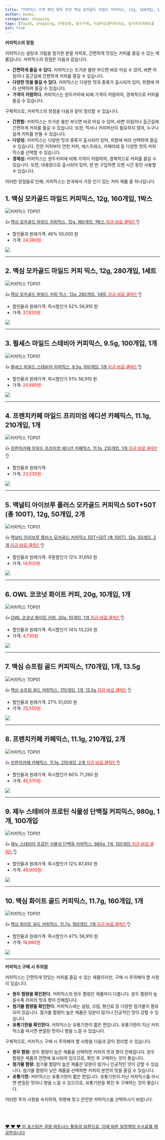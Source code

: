 ```yaml
---
title: "커피믹스 가격 확인 필독 추천 맥심 모카골드 마일드 커피믹스, 12g, 160개입, 1박스 비교 장점 구매가이드"
author: eunmi.
categories: shopping
tags: [Top10, shopping, 유행상품, 필수구매, 지금바로클릭하세요, 놓치면후회해요]
pin: true
---
```

**커피믹스의 장점**

커피믹스는 설탕과 크림을 첨가한 분말 커피로, 간편하게 맛있는 커피를 즐길 수 있는 제품입니다. 커피믹스의 장점은 다음과 같습니다.

* **간편하게 즐길 수 있다.** 커피믹스는 뜨거운 물만 부으면 바로 마실 수 있어, 바쁜 아침이나 출근길에 간편하게 커피를 즐길 수 있습니다.
* **다양한 맛을 즐길 수 있다.** 커피믹스는 다양한 맛과 종류가 출시되어 있어, 취향에 따라 선택하여 즐길 수 있습니다.
* **가격이 저렴하다.** 커피믹스는 원두커피에 비해 가격이 저렴하여, 경제적으로 커피를 즐길 수 있습니다.

구체적으로, 커피믹스의 장점을 다음과 같이 정리할 수 있습니다.

* **간편함:** 커피믹스는 뜨거운 물만 부으면 바로 마실 수 있어, 바쁜 아침이나 출근길에 간편하게 커피를 즐길 수 있습니다. 또한, 믹서나 커피머신이 필요하지 않아, 누구나 쉽게 커피를 만들 수 있습니다.
* **다양성:** 커피믹스는 다양한 맛과 종류가 출시되어 있어, 취향에 따라 선택하여 즐길 수 있습니다. 진한 커피부터 연한 커피, 에스프레소, 카페라테 등 다양한 맛의 커피믹스를 선택할 수 있습니다.
* **경제성:** 커피믹스는 원두커피에 비해 가격이 저렴하여, 경제적으로 커피를 즐길 수 있습니다. 또한, 대용량으로 출시되어 있어, 한 번 구입하면 오랜 시간 동안 사용할 수 있습니다.

이러한 장점들로 인해, 커피믹스는 한국에서 가장 인기 있는 커피 제품 중 하나입니다.

   

## 1. 맥심 모카골드 마일드 커피믹스, 12g, 160개입, 1박스

![커피믹스 TOP01](https://thumbnail6.coupangcdn.com/thumbnails/remote/230x230ex/image/retail/images/4282376875770945-55003122-84cd-4bb6-860f-25e4f7e5eece.jpg)


👍 [맥심 모카골드 마일드 커피믹스, 12g, 160개입, 1박스 <font color=red> 지금 바로 클릭!! </font> ](https://link.coupang.com/re/AFFSDP?lptag=AF3617701&subid=GithubCoopas&pageKey=7525033092&traceid=V0-153&itemId=17657253101&vendorItemId=71030128009) 👌 


- 할인율과 원래가격: 46%  50,000   원
- 가격: <span style='color:red'>24,380원</span>

[![](/discount_price.png)](https://link.coupang.com/re/AFFSDP?lptag=AF3617701&subid=GithubCoopas&pageKey=7525033092&traceid=V0-153&itemId=17657253101&vendorItemId=71030128009)

---


   

## 2. 맥심 모카골드 마일드 커피 믹스, 12g, 280개입, 1세트

![커피믹스 TOP01](https://thumbnail8.coupangcdn.com/thumbnails/remote/230x230ex/image/vendor_inventory/6d53/1a1779e4556b8b8de10d2b3fed51b5fc797bd2d7bd0431ecbd4b2c507e18.jpeg)


👍 [맥심 모카골드 마일드 커피 믹스, 12g, 280개입, 1세트 <font color=red> 지금 바로 클릭!! </font> ](https://link.coupang.com/re/AFFSDP?lptag=AF3617701&subid=GithubCoopas&pageKey=7525033092&traceid=V0-153&itemId=19257248420&vendorItemId=87029109371) 👌 


- 할인율과 원래가격: 즉시할인가 52%  56,910   원
- 가격: <span style='color:red'>37,820원</span>

[![](/discount_price.png)](https://link.coupang.com/re/AFFSDP?lptag=AF3617701&subid=GithubCoopas&pageKey=7525033092&traceid=V0-153&itemId=19257248420&vendorItemId=87029109371)

---


   

## 3. 펄세스 마일드 스테비아 커피믹스, 9.5g, 100개입, 1개

![커피믹스 TOP01](https://thumbnail9.coupangcdn.com/thumbnails/remote/230x230ex/image/retail/images/1066571830840901-2e261e9c-0da0-4c32-a4b9-5eda48183e66.jpg)


👍 [펄세스 마일드 스테비아 커피믹스, 9.5g, 100개입, 1개 <font color=red> 지금 바로 클릭!! </font> ](https://link.coupang.com/re/AFFSDP?lptag=AF3617701&subid=GithubCoopas&pageKey=7388704618&traceid=V0-153&itemId=19098692992&vendorItemId=84318896135) 👌 


- 할인율과 원래가격: 즉시할인가 51%  56,910   원
- 가격: <span style='color:red'>24,660원</span>

[![](/discount_price.png)](https://link.coupang.com/re/AFFSDP?lptag=AF3617701&subid=GithubCoopas&pageKey=7388704618&traceid=V0-153&itemId=19098692992&vendorItemId=84318896135)

---


   

## 4. 프렌치카페 마일드 프리미엄 에디션 카페믹스, 11.1g, 210개입, 1개

![커피믹스 TOP01](https://thumbnail9.coupangcdn.com/thumbnails/remote/230x230ex/image/retail/images/2023/08/17/13/0/2081fb1c-9626-4070-9754-a84be2326066.png)


👍 [프렌치카페 마일드 프리미엄 에디션 카페믹스, 11.1g, 210개입, 1개 <font color=red> 지금 바로 클릭!! </font> ](https://link.coupang.com/re/AFFSDP?lptag=AF3617701&subid=GithubCoopas&pageKey=6694512657&traceid=V0-153&itemId=19345215215&vendorItemId=86904591492) 👌 


- 할인율과 원래가격: 
- 가격: <span style='color:red'>23,530원</span>

[![](/discount_price.png)](https://link.coupang.com/re/AFFSDP?lptag=AF3617701&subid=GithubCoopas&pageKey=6694512657&traceid=V0-153&itemId=19345215215&vendorItemId=86904591492)

---


   

## 5. 맥널티 아이브루 플러스 모카골드 커피믹스 50T+50T (총 100T), 12g, 50개입, 2개

![커피믹스 TOP01](https://thumbnail8.coupangcdn.com/thumbnails/remote/230x230ex/image/vendor_inventory/2caa/019cc61cb5357ca0e9a06311e36d0a3eacdbcc95932b5ad6bc9375bcaa4d.jpg)


👍 [맥널티 아이브루 플러스 모카골드 커피믹스 50T+50T (총 100T), 12g, 50개입, 2개 <font color=red> 지금 바로 클릭!! </font> ](https://link.coupang.com/re/AFFSDP?lptag=AF3617701&subid=GithubCoopas&pageKey=7262978556&traceid=V0-153&itemId=19563801267&vendorItemId=86671760839) 👌 


- 할인율과 원래가격: 쿠폰할인가 12%  31,650   원
- 가격: <span style='color:red'>14,500원</span>

[![](/discount_price.png)](https://link.coupang.com/re/AFFSDP?lptag=AF3617701&subid=GithubCoopas&pageKey=7262978556&traceid=V0-153&itemId=19563801267&vendorItemId=86671760839)

---


   

## 6. OWL 코코넛 화이트 커피, 20g, 10개입, 1개

![커피믹스 TOP01](https://thumbnail10.coupangcdn.com/thumbnails/remote/230x230ex/image/product/image/vendoritem/2019/04/02/3134633781/9c54c712-3ec7-4825-b9c1-71b4bac28f68.jpg)


👍 [OWL 코코넛 화이트 커피, 20g, 10개입, 1개 <font color=red> 지금 바로 클릭!! </font> ](https://link.coupang.com/re/AFFSDP?lptag=AF3617701&subid=GithubCoopas&pageKey=329027373&traceid=V0-153&itemId=79552571&vendorItemId=3134633781) 👌 


- 할인율과 원래가격: 즉시할인가 14%  13,220   원
- 가격: <span style='color:red'>4,730원</span>

[![](/discount_price.png)](https://link.coupang.com/re/AFFSDP?lptag=AF3617701&subid=GithubCoopas&pageKey=329027373&traceid=V0-153&itemId=79552571&vendorItemId=3134633781)

---


   

## 7. 맥심 슈프림 골드 커피믹스, 170개입, 1개, 13.5g

![커피믹스 TOP01](https://thumbnail9.coupangcdn.com/thumbnails/remote/230x230ex/image/retail/images/5003180127204255-945e1819-c653-4ed8-959f-3c267fca7072.jpg)


👍 [맥심 슈프림 골드 커피믹스, 170개입, 1개, 13.5g <font color=red> 지금 바로 클릭!! </font> ](https://link.coupang.com/re/AFFSDP?lptag=AF3617701&subid=GithubCoopas&pageKey=7677574702&traceid=V0-153&itemId=20498063521&vendorItemId=77663109963) 👌 


- 할인율과 원래가격: 27%  51,000   원
- 가격: <span style='color:red'>25,550원</span>

[![](/discount_price.png)](https://link.coupang.com/re/AFFSDP?lptag=AF3617701&subid=GithubCoopas&pageKey=7677574702&traceid=V0-153&itemId=20498063521&vendorItemId=77663109963)

---


   

## 8. 프렌치카페 카페믹스, 11.1g, 210개입, 2개

![커피믹스 TOP01](https://thumbnail6.coupangcdn.com/thumbnails/remote/230x230ex/image/retail/images/f204eaec-4cbc-4c08-a537-e5d5021afa535834398826240050736.png)


👍 [프렌치카페 카페믹스, 11.1g, 210개입, 2개 <font color=red> 지금 바로 클릭!! </font> ](https://link.coupang.com/re/AFFSDP?lptag=AF3617701&subid=GithubCoopas&pageKey=6694512657&traceid=V0-153&itemId=19345226397&vendorItemId=87038910216) 👌 


- 할인율과 원래가격: 즉시할인가 60%  71,260   원
- 가격: <span style='color:red'>45,570원</span>

[![](/discount_price.png)](https://link.coupang.com/re/AFFSDP?lptag=AF3617701&subid=GithubCoopas&pageKey=6694512657&traceid=V0-153&itemId=19345226397&vendorItemId=87038910216)

---


   

## 9. 제누 스테비아 프로틴 식물성 단백질 커피믹스, 980g, 1개, 100개입

![커피믹스 TOP01](https://thumbnail9.coupangcdn.com/thumbnails/remote/230x230ex/image/vendor_inventory/4f66/15e0ff7502463df811b35f872a942bf2070753904feab9c46030b82f7f2b.jpg)


👍 [제누 스테비아 프로틴 식물성 단백질 커피믹스, 980g, 1개, 100개입 <font color=red> 지금 바로 클릭!! </font> ](https://link.coupang.com/re/AFFSDP?lptag=AF3617701&subid=GithubCoopas&pageKey=7624185011&traceid=V0-153&itemId=20243274531&vendorItemId=87542536126) 👌 


- 할인율과 원래가격: 즉시할인가 12%  87,450   원
- 가격: <span style='color:red'>49,900원</span>

[![](/discount_price.png)](https://link.coupang.com/re/AFFSDP?lptag=AF3617701&subid=GithubCoopas&pageKey=7624185011&traceid=V0-153&itemId=20243274531&vendorItemId=87542536126)

---


   

## 10. 맥심 화이트 골드 커피믹스, 11.7g, 160개입, 1개

![커피믹스 TOP01](https://thumbnail9.coupangcdn.com/thumbnails/remote/230x230ex/image/retail/images/8322375083974394-24de8f96-64ab-4e6d-af9d-261c11ce6b05.jpg)


👍 [맥심 화이트 골드 커피믹스, 11.7g, 160개입, 1개 <font color=red> 지금 바로 클릭!! </font> ](https://link.coupang.com/re/AFFSDP?lptag=AF3617701&subid=GithubCoopas&pageKey=7525065587&traceid=V0-153&itemId=3042075337&vendorItemId=71030128057) 👌 


- 할인율과 원래가격: 즉시할인가 47%  56,910   원
- 가격: <span style='color:red'>18,990원</span>

[![](/discount_price.png)](https://link.coupang.com/re/AFFSDP?lptag=AF3617701&subid=GithubCoopas&pageKey=7525065587&traceid=V0-153&itemId=3042075337&vendorItemId=71030128057)

---
**커피믹스 구매 시 주의점**

커피믹스는 간편하게 맛있는 커피를 즐길 수 있는 제품이지만, 구매 시 주의해야 할 사항이 있습니다.

* **원두 함량을 확인한다.** 커피믹스의 원두 함량은 제품마다 다릅니다. 원두 함량이 높을수록 커피의 맛과 향이 진해집니다.
* **첨가물 함량을 확인한다.** 커피믹스에는 설탕, 크림, 향신료 등 다양한 첨가물이 함유되어 있습니다. 첨가물 함량이 높은 제품은 당분이 많거나 인공적인 맛이 강할 수 있습니다.
* **유통기한을 확인한다.** 커피믹스는 유통기한이 짧은 편입니다. 유통기한이 지난 커피믹스를 마시면 변질된 맛이나 향을 느낄 수 있습니다.

구체적으로, 커피믹스 구매 시 주의해야 할 사항을 다음과 같이 정리할 수 있습니다.

* **원두 함량:** 원두 함량이 높은 제품을 선택하면 커피의 맛과 향이 진해집니다. 원두 함량은 제품의 전면에 표시되어 있으므로, 확인 후 구매하는 것이 좋습니다.
* **첨가물 함량:** 첨가물 함량이 높은 제품은 당분이 많거나 인공적인 맛이 강할 수 있습니다. 첨가물 함량이 낮은 제품을 선택하면 커피의 본연의 맛을 즐길 수 있습니다.
* **유통기한:** 커피믹스는 유통기한이 짧은 편입니다. 유통기한이 지난 커피믹스를 마시면 변질된 맛이나 향을 느낄 수 있으므로, 유통기한을 확인 후 구매하는 것이 좋습니다.

이러한 주의 사항을 숙지하여, 취향에 맞고 안전한 커피믹스를 선택하시기 바랍니다.<br><br><br><br><br> [ ❤ ❤ ❤ 이 포스팅은 쿠팡 파트너스 활동의 일환으로, 이에 따른 일정액의 수수료를 제공받습니다](https://link.coupang.com/a/bcEFyh)